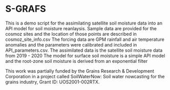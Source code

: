 # S-GRAFS
This is a demo script for the assimilating satellite soil moisture data into an API model for soil moisture reanlaysis. Sample data are provided for the cosmoz sites and the location of those points are described in cosmoz_site_info.csv
The forcing data are GPM rainfall and air temperature anomalies and the parameters were calibrated and included in API_parameters.csv.
The assimilated data is the satellite soil moisture data from 2019 - 2020
The model for surface soil moisture is a simple API model and the root-zone soil moisture is derived from an exponential filter

This work was partially funded by the Grains Research & Development Corporation in a project called SoilWaterNow: Soil water nowcasting for the grains industry, Grant ID: UOS2001-002RTX.
